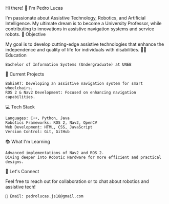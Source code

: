Hi there! 👋 I'm Pedro Lucas

I'm passionate about Assistive Technology, Robotics, and Artificial Intelligence. My ultimate dream is to become a University Professor, while contributing to innovations in assistive navigation systems and service robots.
🎯 Objective

My goal is to develop cutting-edge assistive technologies that enhance the independence and quality of life for individuals with disabilities.
👨‍🎓 Education

    Bachelor of Information Systems (Undergraduate) at UNEB

🚀 Current Projects

    BahiaRT: Developing an assistive navigation system for smart wheelchairs.
    ROS 2 & Nav2 Development: Focused on enhancing navigation capabilities. 

💻 Tech Stack

    Languages: C++, Python, Java
    Robotics Frameworks: ROS 2, Nav2, OpenCV
    Web Development: HTML, CSS, JavaScript
    Version Control: Git, GitHub

📚 What I'm Learning

    Advanced implementations of Nav2 and ROS 2.
    Diving deeper into Robotic Hardware for more efficient and practical designs.

🌱 Let's Connect

Feel free to reach out for collaboration or to chat about robotics and assistive tech!

    📧 Email: pedrolucas.js18@gmail.com

<!---
karuishi/karuishi is a ✨ special ✨ repository because its `README.md` (this file) appears on your GitHub profile.
You can click the Preview link to take a look at your changes.
--->
